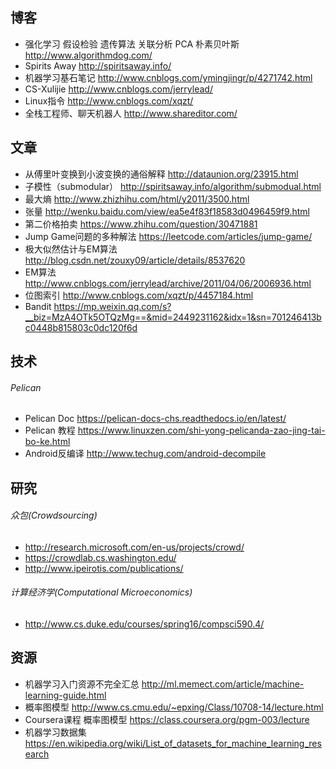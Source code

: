 ## 博客
- 强化学习 假设检验 遗传算法 关联分析 PCA 朴素贝叶斯 http://www.algorithmdog.com/
- Spirits Away http://spiritsaway.info/
- 机器学习基石笔记 http://www.cnblogs.com/ymingjingr/p/4271742.html
- CS-Xulijie http://www.cnblogs.com/jerrylead/
- Linux指令 http://www.cnblogs.com/xqzt/
- 全栈工程师、聊天机器人 http://www.shareditor.com/

## 文章
- 从傅里叶变换到小波变换的通俗解释 http://dataunion.org/23915.html
- 子模性（submodular） http://spiritsaway.info/algorithm/submodual.html
- 最大熵 http://www.zhizhihu.com/html/y2011/3500.html
- 张量 http://wenku.baidu.com/view/ea5e4f83f18583d0496459f9.html
- 第二价格拍卖 https://www.zhihu.com/question/30471881
- Jump Game问题的多种解法 https://leetcode.com/articles/jump-game/
- 极大似然估计与EM算法 http://blog.csdn.net/zouxy09/article/details/8537620
- EM算法 http://www.cnblogs.com/jerrylead/archive/2011/04/06/2006936.html 
- 位图索引 http://www.cnblogs.com/xqzt/p/4457184.html
- Bandit https://mp.weixin.qq.com/s?__biz=MzA4OTk5OTQzMg==&mid=2449231162&idx=1&sn=701246413bc0448b815803c0dc120f6d

## 技术
###### Pelican
- Pelican Doc https://pelican-docs-chs.readthedocs.io/en/latest/
- Pelican 教程 https://www.linuxzen.com/shi-yong-pelicanda-zao-jing-tai-bo-ke.html
- Android反编译 http://www.techug.com/android-decompile

## 研究
###### 众包(Crowdsourcing)
- http://research.microsoft.com/en-us/projects/crowd/
- https://crowdlab.cs.washington.edu/
- http://www.ipeirotis.com/publications/

###### 计算经济学(Computational Microeconomics)
- http://www.cs.duke.edu/courses/spring16/compsci590.4/

## 资源
- 机器学习入门资源不完全汇总 http://ml.memect.com/article/machine-learning-guide.html
- 概率图模型 http://www.cs.cmu.edu/~epxing/Class/10708-14/lecture.html
- Coursera课程 概率图模型 https://class.coursera.org/pgm-003/lecture
- 机器学习数据集 https://en.wikipedia.org/wiki/List_of_datasets_for_machine_learning_research